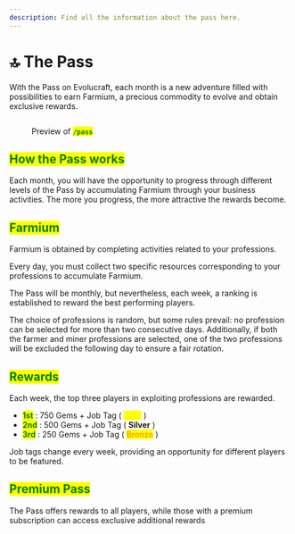 ```yaml
---
description: Find all the information about the pass here.
---
```


# 🔝 The Pass



With the Pass on Evolucraft, each month is a new adventure filled with possibilities to earn Farmium, a precious commodity to evolve and obtain exclusive rewards.

<figure><img src="../.gitbook/assets/Capture d&#x27;écran 2024-12-03 163042.png" alt=""><figcaption><p>Preview of <mark style="color:green;"><strong><code>/pass</code></strong></mark></p></figcaption></figure>

## <mark style="color:green;">**How the Pass works**</mark>

Each month, you will have the opportunity to progress through different levels of the Pass by accumulating Farmium through your business activities. The more you progress, the more attractive the rewards become.

## <mark style="color:green;">Farmium</mark>

Farmium is obtained by completing activities related to your professions.

Every day, you must collect two specific resources corresponding to your professions to accumulate Farmium.

The Pass will be monthly, but nevertheless, each week, a ranking is established to reward the best performing players.

The choice of professions is random, but some rules prevail: no profession can be selected for more than two consecutive days. Additionally, if both the farmer and miner professions are selected, one of the two professions will be excluded the following day to ensure a fair rotation.

## <mark style="color:green;">**Rewards**</mark>

Each week, the top three players in exploiting professions are rewarded.

* <mark style="color:green;">**1st**</mark> : 750 Gems + Job Tag ( <mark style="color:yellow;">**Gold**</mark> )
* <mark style="color:green;">**2nd**</mark> : 500 Gems + Job Tag ( **Silver** )
* <mark style="color:green;">**3rd**</mark> : 250 Gems + Job Tag ( <mark style="color:orange;">**Bronze**</mark> )

Job tags change every week, providing an opportunity for different players to be featured.

## <mark style="color:green;">Premium Pass</mark>

The Pass offers rewards to all players, while those with a premium subscription can access exclusive additional rewards



